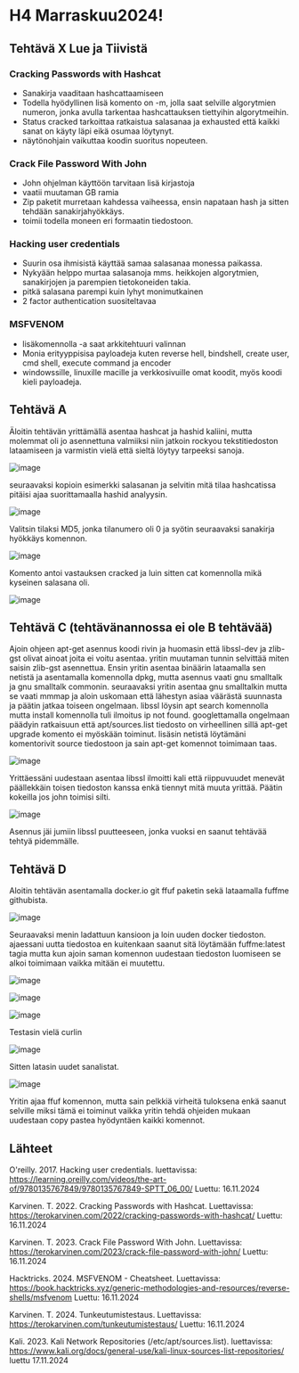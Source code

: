 # H4 Marraskuu2024!

## Tehtävä X Lue ja Tiivistä

### Cracking Passwords with Hashcat

- Sanakirja vaaditaan hashcattaamiseen
- Todella hyödyllinen lisä komento on -m, jolla saat selville algorytmien numeron, jonka avulla tarkentaa hashcattauksen tiettyihin algorytmeihin.
- Status cracked tarkoittaa ratkaistua salasanaa ja exhausted että kaikki sanat on käyty läpi eikä osumaa löytynyt.
- näytönohjain vaikuttaa koodin suoritus nopeuteen.


### Crack File Password With John

- John ohjelman käyttöön tarvitaan lisä kirjastoja
- vaatii muutaman GB ramia
- Zip paketit murretaan kahdessa vaiheessa, ensin napataan hash ja sitten tehdään sanakirjahyökkäys.
- toimii todella moneen eri formaatin tiedostoon.


### Hacking user credentials

- Suurin osa ihmisistä käyttää samaa salasanaa monessa paikassa.
- Nykyään helppo murtaa salasanoja mms. heikkojen algorytmien, sanakirjojen ja parempien tietokoneiden takia.
- pitkä salasana parempi kuin lyhyt monimutkainen
- 2 factor authentication suositeltavaa


### MSFVENOM

- lisäkomennolla -a saat arkkitehtuuri valinnan
- Monia erityyppisisa payloadeja kuten reverse hell, bindshell, create user, cmd shell, execute command ja encoder
- windowssille, linuxille macille ja verkkosivuille omat koodit, myös koodi kieli payloadeja.


## Tehtävä A

Äloitin tehtävän yrittämällä asentaa hashcat ja hashid kaliini, mutta molemmat oli jo asennettuna valmiiksi niin jatkoin rockyou tekstitiedoston lataamiseen ja varmistin vielä että sieltä löytyy tarpeeksi sanoja.

![image](https://github.com/user-attachments/assets/3e87b384-906c-4834-8f2a-48033b928980)

seuraavaksi kopioin esimerkki salasanan ja selvitin mitä tilaa hashcatissa pitäisi ajaa suorittamaalla hashid analyysin.

![image](https://github.com/user-attachments/assets/5e8935cc-f3a1-4525-b8d5-3779cc15dc4b)

Valitsin tilaksi MD5, jonka tilanumero oli 0 ja syötin seuraavaksi sanakirja hyökkäys komennon.

![image](https://github.com/user-attachments/assets/972b2c0f-fd84-421a-8d75-fe4ea49c7c96)

Komento antoi vastauksen cracked ja luin sitten cat komennolla mikä kyseinen salasana oli.

![image](https://github.com/user-attachments/assets/b0098789-52c4-4888-9b14-fd9c303baaab)


## Tehtävä C (tehtävänannossa ei ole B tehtävää)

Ajoin ohjeen apt-get asennus koodi rivin ja huomasin että libssl-dev ja zlib-gst olivat ainoat joita ei voitu asentaa. yritin muutaman tunnin selvittää miten saisin zlib-gst asennettua. Ensin yritin asentaa binäärin lataamalla sen netistä ja asentamalla komennolla dpkg, mutta asennus vaati gnu smalltalk ja gnu smalltalk commonin. seuraavaksi yritin asentaa gnu smalltalkin mutta se vaati mmmap ja aloin uskomaan että lähestyn asiaa väärästä suunnasta ja päätin jatkaa toiseen ongelmaan. libssl löysin apt search komennolla mutta install komennolla tuli ilmoitus ip not found. googlettamalla ongelmaan päädyin ratkaisuun että apt/sources.list tiedosto on virheellinen sillä apt-get upgrade komento ei myöskään toiminut. lisäsin netistä löytämäni komentorivit source tiedostoon ja sain apt-get komennot toimimaan taas.

![image](https://github.com/user-attachments/assets/4f3a58a3-5548-4212-aab2-61266990ebef)

Yrittäessäni uudestaan asentaa libssl ilmoitti kali että riippuvuudet menevät päällekkäin toisen tiedoston kanssa enkä tiennyt mitä muuta yrittää. Päätin kokeilla jos john toimisi silti.

![image](https://github.com/user-attachments/assets/ce21ff5d-d5ab-4ac1-b33d-2d8bf004af10)

Asennus jäi jumiin libssl puutteeseen, jonka vuoksi en saanut tehtävää tehtyä pidemmälle.

## Tehtävä D

Aloitin tehtävän asentamalla docker.io git ffuf paketin sekä lataamalla fuffme githubista.

![image](https://github.com/user-attachments/assets/24d47c4a-a840-4675-bd19-c88edb79d987)

Seuraavaksi menin ladattuun kansioon ja loin uuden docker tiedoston. ajaessani uutta tiedostoa en kuitenkaan saanut sitä löytämään fuffme:latest tagia mutta kun ajoin saman komennon uudestaan tiedoston luomiseen se alkoi toimimaan vaikka mitään ei muutettu.

![image](https://github.com/user-attachments/assets/2d657a70-2096-4f6a-ad9e-edbe106b7998)

![image](https://github.com/user-attachments/assets/1d010e49-c0b2-429e-a9cb-8c9818c74fab)

![image](https://github.com/user-attachments/assets/b8575b4b-3763-496d-b46a-4a93608a5317)

Testasin vielä curlin

![image](https://github.com/user-attachments/assets/93c81589-0dfd-41d7-b25b-aac01fba0de1)

Sitten latasin uudet sanalistat.

![image](https://github.com/user-attachments/assets/c07b21c3-f938-442b-add0-43b97d50b7e6)

Yritin ajaa ffuf komennon, mutta sain pelkkiä virheitä tuloksena enkä saanut selville miksi tämä ei toiminut vaikka yritin tehdä ohjeiden mukaan uudestaan copy pastea hyödyntäen kaikki komennot.




## Lähteet

O'reilly. 2017. Hacking user credentials. luettavissa: https://learning.oreilly.com/videos/the-art-of/9780135767849/9780135767849-SPTT_06_00/ Luettu: 16.11.2024

Karvinen. T. 2022. Cracking Passwords with Hashcat. Luettavissa: https://terokarvinen.com/2022/cracking-passwords-with-hashcat/ Luettu: 16.11.2024

Karvinen. T. 2023. Crack File Password With John. Luettavissa: https://terokarvinen.com/2023/crack-file-password-with-john/ Luettu: 16.11.2024

Hacktricks. 2024. MSFVENOM - Cheatsheet. Luettavissa: https://book.hacktricks.xyz/generic-methodologies-and-resources/reverse-shells/msfvenom Luettu: 16.11.2024

Karvinen. T. 2024. Tunkeutumistestaus. Luettavissa: https://terokarvinen.com/tunkeutumistestaus/ Luettu: 16.11.2024

Kali. 2023. Kali Network Repositories (/etc/apt/sources.list). luettavissa: https://www.kali.org/docs/general-use/kali-linux-sources-list-repositories/ luettu 17.11.2024
